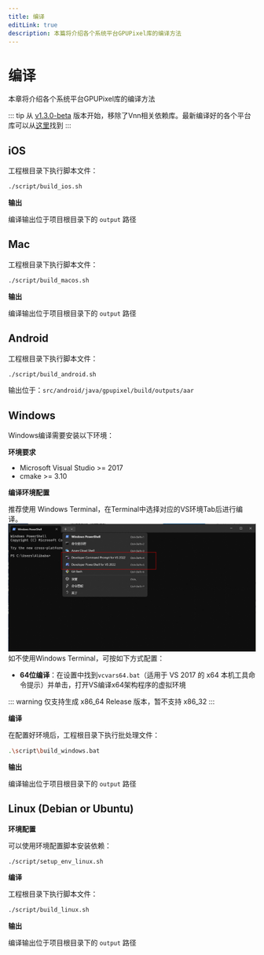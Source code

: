 ```yaml
---
title: 编译
editLink: true
description: 本篇将介绍各个系统平台GPUPixel库的编译方法
---
```


# 编译

本章将介绍各个系统平台GPUPixel库的编译方法

::: tip
从 [v1.3.0-beta](https://github.com/pixpark/gpupixel/releases/tag/v1.3.0-beta) 版本开始，移除了Vnn相关依赖库。最新编译好的各个平台库可以从[这里](https://github.com/pixpark/gpupixel/releases/latest)找到
:::

## iOS
工程根目录下执行脚本文件：

```bash
./script/build_ios.sh
```

**输出**

编译输出位于项目根目录下的 `output` 路径

## Mac
工程根目录下执行脚本文件：

```bash
./script/build_macos.sh
```

**输出**

编译输出位于项目根目录下的 `output` 路径
 
## Android
工程根目录下执行脚本文件：

```bash
./script/build_android.sh
```
输出位于：`src/android/java/gpupixel/build/outputs/aar`

## Windows

Windows编译需要安装以下环境：

**环境要求**
- Microsoft Visual Studio >= 2017
- cmake >= 3.10

**编译环境配置**

推荐使用 Windows Terminal，在Terminal中选择对应的VS环境Tab后进行编译。
![Windows Terminal](../../image/win-terminal.png)
如不使用Windows Terminal，可按如下方式配置：

- **64位编译**：在设置中找到`vcvars64.bat`（适用于 VS 2017 的 x64 本机工具命令提示）并单击，打开VS编译x64架构程序的虚拟环境

::: warning
仅支持生成 x86_64 Release 版本，暂不支持 x86_32
:::

**编译**

在配置好环境后，工程根目录下执行批处理文件：

```bash
.\script\build_windows.bat
```

**输出**

编译输出位于项目根目录下的 `output` 路径

## Linux (Debian or Ubuntu)

**环境配置**

可以使用环境配置脚本安装依赖：

```bash
./script/setup_env_linux.sh
```

**编译**

工程根目录下执行脚本文件：

```bash
./script/build_linux.sh
```

**输出**

编译输出位于项目根目录下的 `output` 路径